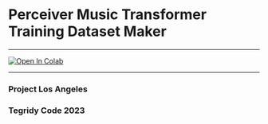 # Perceiver Music Transformer Training Dataset Maker

***

[![Open In Colab][colab-badge]][colab-notebook2]

[colab-notebook2]: <https://colab.research.google.com/github/asigalov61/Perceiver-Music-Transformer/blob/main/Training-Data/Perceiver_Training_Dataset_Maker.ipynb>
[colab-badge]: <https://colab.research.google.com/assets/colab-badge.svg>

***

### Project Los Angeles
### Tegridy Code 2023
